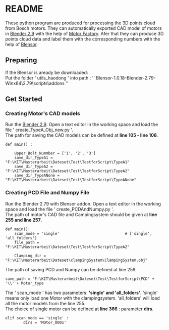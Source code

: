 # README  
These python program are produced for processing the 3D points cloud from Bosch motors. They can automatically exported CAD model of motors in [Blender 2.9](https://www.blender.org/download/releases/2-90/) with the help of [Motor Factory](https://github.com/cold-soda-jay/blenderMotorFactory).
Afer that they can produce 3D points cloud data and label them with the corresponding numbers with the help of [Blensor](https://www.blensor.org/).  

## Preparing  
If the Blensor is aready be downloaded:  
Put the folder ' utils_haodong ' into path : '' Blensor-1.0.18-Blender-2.79-Winx64\2.79\scripts\addons ''  

## Get Started  
### Creating Motor's CAD models  
Run the [Blender 2.9](https://www.blender.org/download/releases/2-90/). Open a text editor in the working space and load the file ' create_TypeA_Obj_new.py '.  
The path for saving the CAD models can be defined at **line 105 - line 108**.  
```
def main() :

    Upper_Bolt_Nummber = ['1', '2', '3']
    save_dir_TypeA1 = "F:\KIT\Masterarbeit\Dateset\Test\TestforScript\TypeA1"
    save_dir_TypeA2 = "F:\KIT\Masterarbeit\Dateset\Test\TestforScript\TypeA2"
    save_dir_TypeANone = "F:\KIT\Masterarbeit\Dateset\Test\TestforScript\TypeANone"
```

### Creating PCD File and Numpy File  
Run the Blender 2.79 with Blensor addon. Open a text editor in the working space and load the file ' create_PCDAndNumpy.py '.  
The path of motor's CAD file and Campingsystem should be given at **line 255 and line 257**.  
```
def main():
    scan_mode = 'single'                             # ['single', 'all_folders']
    file_path = "F:\KIT\Masterarbeit\Dateset\Test\TestforScript\TypeA2"
 
    Clamping_dir = "F:\KIT\Masterarbeit\Dateset\clampingSystem\ClampingSystem.obj"
```
The path of saving PCD and Numpy can be defined at line 259.  
```
save_path = "F:\KIT\Masterarbeit\Dateset\Test\TestforScript\PCD" + '\\' + Motor_type
```
The ' scan_mode ' has two parameters: **'single' and 'all_folders'**. 'single' means only load one Motor with the clampingsystem. 'all_folders' will load all the motor models from the line 255.  
The choice of single motor can be defined at **line 366** : parameter **dirs**.
```
elif scan_mode == 'single' :
        dirs = 'MOtor_0001'
```
